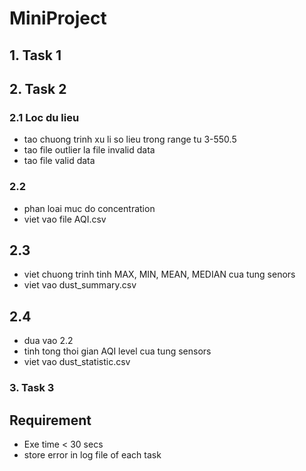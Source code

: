 # **MiniProject**

## 1. Task 1


## 2. Task 2

### 2.1 Loc du lieu
- tao chuong trinh xu li so lieu trong range tu 3-550.5
- tao file outlier la file invalid data
- tao file valid data
### 2.2  
- phan loai muc do concentration
- viet vao file AQI.csv
## 2.3 
- viet chuong trinh tinh MAX, MIN, MEAN, MEDIAN cua tung senors
- viet vao dust_summary.csv
## 2.4
- dua vao 2.2
- tinh tong thoi gian AQI level cua tung sensors
- viet vao dust_statistic.csv

### 3. Task 3


## **Requirement**

- Exe time < 30 secs
- store error in log file of each task


